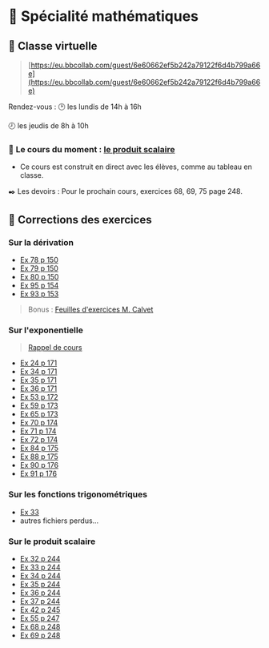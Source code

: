 #  :triangular_ruler: Spécialité mathématiques

## :busts_in_silhouette: Classe virtuelle
> [https://eu.bbcollab.com/guest/6e60662ef5b242a79122f6d4b799a66e](https://eu.bbcollab.com/guest/6e60662ef5b242a79122f6d4b799a66e)

Rendez-vous
:  :clock2: les lundis de 14h à 16h

   :clock8: les jeudis de 8h à 10h

### :memo: **Le cours du moment** : [le produit scalaire](8-Produit-scalaire/cours.html)

* Ce cours est construit en direct avec les élèves, comme au tableau en classe.

:black_nib: Les devoirs
: Pour le prochain cours, exercices 68, 69, 75 page 248.


## :tophat: Corrections des exercices

### Sur la dérivation

* [Ex 78 p 150](5-Appli-Diff/p150_ex78/corrigé_78p150.html)
* [Ex 79 p 150](5-Appli-Diff/p150_ex79/corrigé_79p150.html)
* [Ex 80 p 150](5-Appli-Diff/p150_ex80/corrigé_80p150.html)
* [Ex 95 p 154](5-Appli-Diff/p154_ex95/corrigé_95p154.html)
* [Ex 93 p 153](5-Appli-Diff/p153_ex93/ex93.html)


> Bonus : [Feuilles d'exercices M. Calvet](https://github.com/FranckCHAMBON/ClasseVirtuelle/tree/master/Maths/Docs_Calvet)

### Sur l'exponentielle

> [Rappel de cours](6-Exponentielle/.html)

* [Ex 24 p 171](6-Exponentielle/ex24.html)
* [Ex 34 p 171](6-Exponentielle/ex34.html)
* [Ex 35 p 171](6-Exponentielle/ex35.html)
* [Ex 36 p 171](6-Exponentielle/ex36.html)
* [Ex 53 p 172](6-Exponentielle/ex53.html)
* [Ex 59 p 173](6-Exponentielle/ex59.html)
* [Ex 65 p 173](6-Exponentielle/ex65.html)
* [Ex 70 p 174](6-Exponentielle/ex70.html)
* [Ex 71 p 174](6-Exponentielle/ex71.html)
* [Ex 72 p 174](6-Exponentielle/ex72.html)
* [Ex 84 p 175](6-Exponentielle/ex84.html)
* [Ex 88 p 175](6-Exponentielle/ex88.html)
* [Ex 90 p 176](6-Exponentielle/ex90.html)
* [Ex 91 p 176](6-Exponentielle/ex91.html)

### Sur les fonctions trigonométriques

* [Ex 33](7-Fonctions-trigo/ex33.html)
* autres fichiers perdus...

### Sur le produit scalaire

* [Ex 32 p 244](8-Produit-scalaire/Ex32.html)
* [Ex 33 p 244](8-Produit-scalaire/Ex33.html)
* [Ex 34 p 244](8-Produit-scalaire/Ex34.html)
* [Ex 35 p 244](8-Produit-scalaire/Ex35.html)
* [Ex 36 p 244](8-Produit-scalaire/Ex36.html)
* [Ex 37 p 244](8-Produit-scalaire/Ex37.html)
* [Ex 42 p 245](8-Produit-scalaire/Ex42.html)
* [Ex 55 p 247](8-Produit-scalaire/Ex55.html)
* [Ex 68 p 248](8-Produit-scalaire/Ex68.html)
* [Ex 69 p 248](8-Produit-scalaire/Ex69.html)
